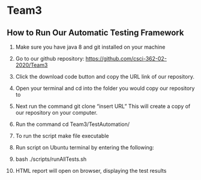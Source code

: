 # Team3

## How to Run Our Automatic Testing Framework
1. Make sure you have java 8 and git installed on your machine 

1. Go to our github repository: https://github.com/csci-362-02-2020/Team3

1. Click the download code button and copy the URL link of our repository.

1. Open your terminal and cd into the folder you would  copy our repository to

1. Next run the command git clone “insert URL” This will create a copy of our repository on your computer.

1. Run the command cd Team3/TestAutomation/

1. To run the script make file executable

1. Run script on Ubuntu terminal by entering the following:

1. bash ./scripts/runAllTests.sh

1. HTML report will open on browser, displaying the test results
